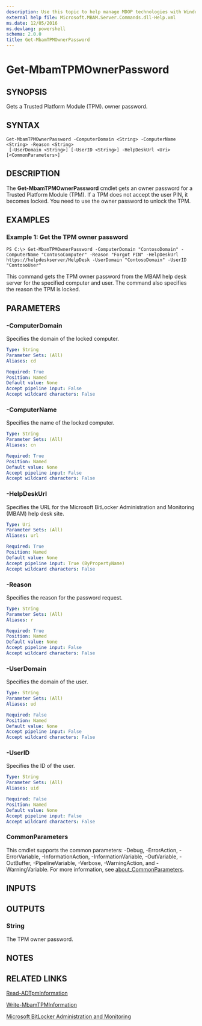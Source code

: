 ```yaml
---
description: Use this topic to help manage MDOP technologies with Windows PowerShell.
external help file: Microsoft.MBAM.Server.Commands.dll-Help.xml
ms.date: 12/05/2016
ms.devlang: powershell
schema: 2.0.0
title: Get-MbamTPMOwnerPassword
---
```


# Get-MbamTPMOwnerPassword

## SYNOPSIS
Gets a Trusted Platform Module (TPM).
owner password.

## SYNTAX

```
Get-MbamTPMOwnerPassword -ComputerDomain <String> -ComputerName <String> -Reason <String>
 [-UserDomain <String>] [-UserID <String>] -HelpDeskUrl <Uri> [<CommonParameters>]
```

## DESCRIPTION
The **Get-MbamTPMOwnerPassword** cmdlet gets an owner password for a Trusted Platform Module (TPM).
If a TPM does not accept the user PIN, it becomes locked.
You need to use the owner password to unlock the TPM.

## EXAMPLES

### Example 1: Get the TPM owner password
```
PS C:\> Get-MbamTPMOwnerPassword -ComputerDomain "ContosoDomain" -ComputerName "ContosoComputer" -Reason "Forgot PIN" -HelpDeskUrl https://helpdeskserver/HelpDesk -UserDomain "ContosoDomain" -UserID "ContosoUser"
```

This command gets the TPM owner password from the MBAM help desk server for the specified computer and user.
The command also specifies the reason the TPM is locked.

## PARAMETERS

### -ComputerDomain
Specifies the domain of the locked computer.

```yaml
Type: String
Parameter Sets: (All)
Aliases: cd

Required: True
Position: Named
Default value: None
Accept pipeline input: False
Accept wildcard characters: False
```

### -ComputerName
Specifies the name of the locked computer.

```yaml
Type: String
Parameter Sets: (All)
Aliases: cn

Required: True
Position: Named
Default value: None
Accept pipeline input: False
Accept wildcard characters: False
```

### -HelpDeskUrl
Specifies the URL for the Microsoft BitLocker Administration and Monitoring (MBAM) help desk site.

```yaml
Type: Uri
Parameter Sets: (All)
Aliases: url

Required: True
Position: Named
Default value: None
Accept pipeline input: True (ByPropertyName)
Accept wildcard characters: False
```

### -Reason
Specifies the reason for the password request.

```yaml
Type: String
Parameter Sets: (All)
Aliases: r

Required: True
Position: Named
Default value: None
Accept pipeline input: False
Accept wildcard characters: False
```

### -UserDomain
Specifies the domain of the user.

```yaml
Type: String
Parameter Sets: (All)
Aliases: ud

Required: False
Position: Named
Default value: None
Accept pipeline input: False
Accept wildcard characters: False
```

### -UserID
Specifies the ID of the user.

```yaml
Type: String
Parameter Sets: (All)
Aliases: uid

Required: False
Position: Named
Default value: None
Accept pipeline input: False
Accept wildcard characters: False
```

### CommonParameters
This cmdlet supports the common parameters: -Debug, -ErrorAction, -ErrorVariable, -InformationAction, -InformationVariable, -OutVariable, -OutBuffer, -PipelineVariable, -Verbose, -WarningAction, and -WarningVariable. For more information, see [about_CommonParameters](https://go.microsoft.com/fwlink/?LinkID=113216).

## INPUTS

## OUTPUTS

### String
The TPM owner password.

## NOTES

## RELATED LINKS

[Read-ADTpmInformation](read-adtpminformation.md)

[Write-MbamTPMInformation](write-mbamtpminformation.md)

[Microsoft BitLocker Administration and Monitoring](https://docs.microsoft.com/microsoft-desktop-optimization-pack/mbam-v25/)


